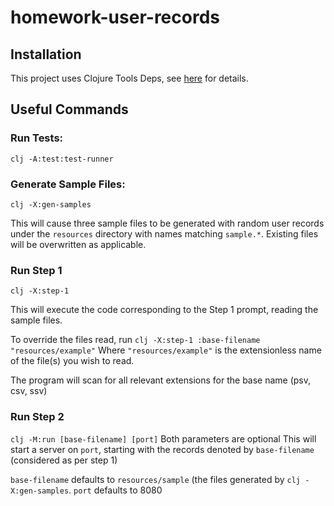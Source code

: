 # homework-user-records

## Installation

This project uses Clojure Tools Deps, see [here](https://clojure.org/guides/getting_started) for details.

## Useful Commands

### Run Tests: 
`clj -A:test:test-runner`


### Generate Sample Files: 
`clj -X:gen-samples`

This will cause three sample files to be generated with random user records 
under the `resources` directory with names matching `sample.*`. 
Existing files will be overwritten as applicable.


### Run Step 1 
`clj -X:step-1`

This will execute the code corresponding to the Step 1 prompt, reading the sample files.

To override the files read, run `clj -X:step-1 :base-filename "resources/example"`
Where `"resources/example"` is the extensionless name of the file(s) you wish to read.

The program will scan for all relevant extensions for the base name (psv, csv, ssv)

### Run Step 2
`clj -M:run [base-filename] [port]`
Both parameters are optional
This will start a server on `port`, 
starting with the records denoted by `base-filename` (considered as per step 1)

`base-filename` defaults to `resources/sample` (the files generated by `clj -X:gen-samples`.
`port` defaults to 8080
